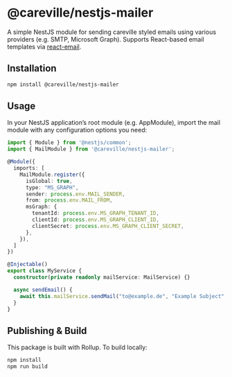 # @careville/nestjs-mailer

A simple NestJS module for sending careville styled emails using various providers (e.g. SMTP, Microsoft Graph). Supports React-based email templates via [react-email](https://react.email).

## Installation

```bash
npm install @careville/nestjs-mailer
```

## Usage

In your NestJS application’s root module (e.g. AppModule), import the mail module with any configuration options you need:

```typescript
import { Module } from '@nestjs/common';
import { MailModule } from '@careville/nestjs-mailer';

@Module({
  imports: [
    MailModule.register({
      isGlobal: true,
      type: "MS_GRAPH",
      sender: process.env.MAIL_SENDER,
      from: process.env.MAIL_FROM,
      msGraph: {
        tenantId: process.env.MS_GRAPH_TENANT_ID,
        clientId: process.env.MS_GRAPH_CLIENT_ID,
        clientSecret: process.env.MS_GRAPH_CLIENT_SECRET,
      },
    }),
  ]
})
```

```typescript
@Injectable()
export class MyService {
  constructor(private readonly mailService: MailService) {}

  async sendEmail() {
    await this.mailService.sendMail("to@example.de", "Example Subject", "ReactElement")
  }
}
```

## Publishing & Build
This package is built with Rollup. To build locally:

```bash
npm install
npm run build
```

